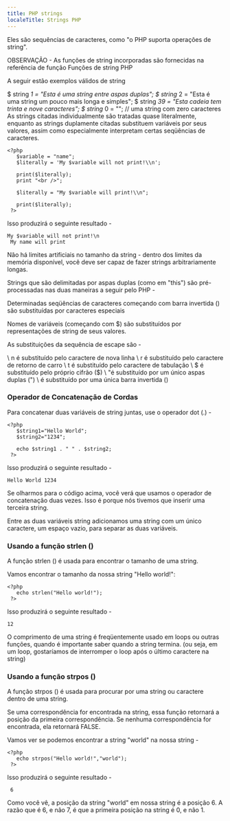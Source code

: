 ```yaml
---
title: PHP strings
localeTitle: Strings PHP
---
```

Eles são sequências de caracteres, como "o PHP suporta operações de string".

OBSERVAÇÃO - As funções de string incorporadas são fornecidas na referência de função Funções de string PHP

A seguir estão exemplos válidos de string

$ string _1 = "Esta é uma string entre aspas duplas"; $ string_ 2 = "Esta é uma string um pouco mais longa e simples"; $ string _39 = "Esta cadeia tem trinta e nove caracteres"; $ string_ 0 = ""; // uma string com zero caracteres As strings citadas individualmente são tratadas quase literalmente, enquanto as strings duplamente citadas substituem variáveis ​​por seus valores, assim como especialmente interpretam certas seqüências de caracteres.
```
<?php 
   $variable = "name"; 
   $literally = 'My $variable will not print!\\n'; 
 
   print($literally); 
   print "<br />"; 
 
   $literally = "My $variable will print!\\n"; 
 
   print($literally); 
 ?> 
```

Isso produzirá o seguinte resultado -
```
My $variable will not print!\n 
 My name will print 
```

Não há limites artificiais no tamanho da string - dentro dos limites da memória disponível, você deve ser capaz de fazer strings arbitrariamente longas.

Strings que são delimitadas por aspas duplas (como em "this") são pré-processadas nas duas maneiras a seguir pelo PHP -

Determinadas seqüências de caracteres começando com barra invertida () são substituídas por caracteres especiais

Nomes de variáveis ​​(começando com $) são substituídos por representações de string de seus valores.

As substituições da sequência de escape são -

\\ n é substituído pelo caractere de nova linha \\ r é substituído pelo caractere de retorno de carro \\ t é substituído pelo caractere de tabulação \\ $ é substituído pelo próprio cifrão ($) \\ "é substituído por um único aspas duplas (") \\ é substituído por uma única barra invertida ()

### Operador de Concatenação de Cordas

Para concatenar duas variáveis ​​de string juntas, use o operador dot (.) -
```
<?php 
   $string1="Hello World"; 
   $string2="1234"; 
 
   echo $string1 . " " . $string2; 
 ?> 
```

Isso produzirá o seguinte resultado -
```
Hello World 1234 
```

Se olharmos para o código acima, você verá que usamos o operador de concatenação duas vezes. Isso é porque nós tivemos que inserir uma terceira string.

Entre as duas variáveis ​​string adicionamos uma string com um único caractere, um espaço vazio, para separar as duas variáveis.

### Usando a função strlen ()

A função strlen () é usada para encontrar o tamanho de uma string.

Vamos encontrar o tamanho da nossa string "Hello world!":
```
<?php 
   echo strlen("Hello world!"); 
 ?> 
```

Isso produzirá o seguinte resultado -
```
12 
```

O comprimento de uma string é freqüentemente usado em loops ou outras funções, quando é importante saber quando a string termina. (ou seja, em um loop, gostaríamos de interromper o loop após o último caractere na string)

### Usando a função strpos ()

A função strpos () é usada para procurar por uma string ou caractere dentro de uma string.

Se uma correspondência for encontrada na string, essa função retornará a posição da primeira correspondência. Se nenhuma correspondência for encontrada, ela retornará FALSE.

Vamos ver se podemos encontrar a string "world" na nossa string -
```
<?php 
   echo strpos("Hello world!","world"); 
 ?> 
```

Isso produzirá o seguinte resultado -
```
 6 
```

Como você vê, a posição da string "world" em nossa string é a posição 6. A razão que é 6, e não 7, é que a primeira posição na string é 0, e não 1.